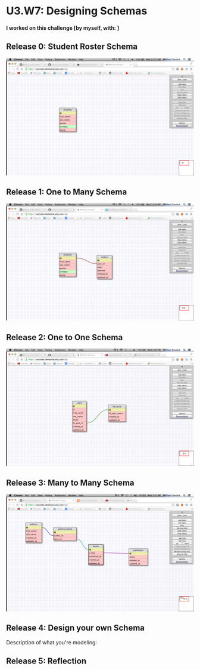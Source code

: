 # U3.W7: Designing Schemas


#### I worked on this challenge [by myself, with: ]


## Release 0: Student Roster Schema
<!-- display your image inline here -->
![Student](https://raw.githubusercontent.com/michaelginalick/phase_0_unit_3/master/week_7/imgs/students.jpg)

## Release 1: One to Many Schema
<!-- display your image inline here -->
![One to many](https://raw.githubusercontent.com/michaelginalick/phase_0_unit_3/master/week_7/imgs/one_to_many.jpg)

## Release 2: One to One Schema
<!-- display your image inline here -->
![One to one](https://raw.githubusercontent.com/michaelginalick/phase_0_unit_3/master/week_7/imgs/one_to_one.jpg)

## Release 3: Many to Many Schema
<!-- display your image inline here -->
![One to one](https://raw.githubusercontent.com/michaelginalick/phase_0_unit_3/master/week_7/imgs/many_to_many.jpg)

## Release 4: Design your own Schema
Description of what you're modeling: 

<!-- display your one-to-one image inline here -->
<!-- display your many-to-many image inline here -->

## Release 5: Reflection
